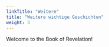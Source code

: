 ```yaml
---
linkTitle: "Weitere"
title: "Weitere wichtige Geschichten"
weight: 3
---
```


Welcome to the Book of Revelation!

<!--more-->
